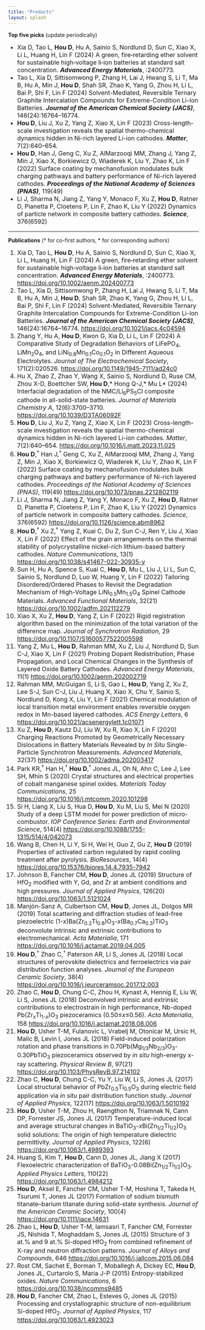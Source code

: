 ```yaml
---
title: "Products"
layout: splash
---
```

<!-- ### Journal Covers
### After Joining Clemson
 -->
<b>Top five picks</b> (update periodically)
<font size="3"><ul>
    <li>Xia D, Tao L, <strong>Hou D</strong>, Hu A, Sainio S, Nordlund D, Sun C, Xiao X, Li L, Huang H, Lin F (2024) A green, fire‐retarding ether solvent for sustainable high‐voltage li‐ion batteries at standard salt concentration. <strong><em>Advanced Energy Materials</em></strong>, :2400773.</li>
    <li>Tao L, Xia D, Sittisomwong P, Zhang H, Lai J, Hwang S, Li T, Ma B, Hu A, Min J, <strong>Hou D</strong>, Shah SR, Zhao K, Yang G, Zhou H, Li L, Bai P, Shi F, Lin F (2024) Solvent-Mediated, Reversible Ternary Graphite Intercalation Compounds for Extreme-Condition Li-Ion Batteries. <strong><em>Journal of the American Chemical Society (JACS)</em></strong>, 146(24):16764–16774.</li>
    <li><strong>Hou D</strong>, Liu J, Xu Z, Yang Z, Xiao X, Lin F (2023) Cross-length-scale investigation reveals the spatial thermo-chemical dynamics hidden in Ni-rich layered Li-ion cathodes. <strong><em>Matter</em></strong>, 7(2):640–654.</li>
    <li><strong>Hou D</strong>, Han J, Geng C, Xu Z, AlMarzooqi MM, Zhang J, Yang Z, Min J, Xiao X, Borkiewicz O, Wiaderek K, Liu Y, Zhao K, Lin F (2022) Surface coating by mechanofusion modulates bulk charging pathways and battery performance of Ni-rich layered cathodes. <strong><em>Proceedings of the National Academy of Sciences (PNAS)</em></strong>, 119(49) </li>
    <li>Li J, Sharma N, Jiang Z, Yang Y, Monaco F, Xu Z, <strong>Hou D</strong>, Ratner D, Pianetta P, Cloetens P, Lin F, Zhao K, Liu Y (2022) Dynamics of particle network in composite battery cathodes. <strong><em>Science</em></strong>, 376(6592) </li>
<!--     <li><strong>Hou D</strong>, Xu Z, Yang Z, Kuai C, Du Z, Sun C-J, Ren Y, Liu J, Xiao X, Lin F (2022) Effect of the grain arrangements on the thermal stability of polycrystalline nickel-rich lithium-based battery cathodes. <strong><em>Nature Communications</em></strong>, 13(1) </li>
    <li>Rost CM, Sachet E, Borman T, Moballegh A, Dickey EC, <strong>Hou D</strong>, Jones JL, Curtarolo S, Maria J-P (2015) Entropy-stabilized oxides. <strong><em>Nature Communications</em></strong>, 6 </li> -->
</ul></font>
<hr>

<b>Publications</b> († for co-first authors, * for corresponding authors)
<font size="3"><ol>
    <li>Xia D, Tao L, <strong>Hou D</strong>, Hu A, Sainio S, Nordlund D, Sun C, Xiao X, Li L, Huang H, Lin F (2024) A green, fire‐retarding ether solvent for sustainable high‐voltage li‐ion batteries at standard salt concentration. <strong><em>Advanced Energy Materials</em></strong>, :2400773. <a href="https://doi.org/10.1002/aenm.202400773">https://doi.org/10.1002/aenm.202400773</a></li>
    <li>Tao L, Xia D, Sittisomwong P, Zhang H, Lai J, Hwang S, Li T, Ma B, Hu A, Min J, <strong>Hou D</strong>, Shah SR, Zhao K, Yang G, Zhou H, Li L, Bai P, Shi F, Lin F (2024) Solvent-Mediated, Reversible Ternary Graphite Intercalation Compounds for Extreme-Condition Li-Ion Batteries. <strong><em>Journal of the American Chemical Society (JACS)</em></strong>, 146(24):16764–16774. <a href="https://doi.org/10.1021/jacs.4c04594">https://doi.org/10.1021/jacs.4c04594</a></li>
    <li>Zhang Y, Hu A, <strong>Hou D</strong>, Kwon G, Xia D, Li L, Lin F (2024) A Comparative Study of Degradation Behaviors of LiFePO<sub>4</sub>, LiMn<sub>2</sub>O<sub>4</sub>, and LiNi<sub>0.8</sub>Mn<sub>0.1</sub>Co<sub>0.1</sub>O<sub>2</sub> in Different Aqueous Electrolytes. <em>Journal of The Electrochemical Society</em>, 171(2):020526. <a href="https://doi.org/10.1149/1945-7111/ad24c0">https://doi.org/10.1149/1945-7111/ad24c0</a></li>
    <li>Hu X, Zhao Z, Zhao Y, Wang X, Sainio S, Nordlund D, Ruse CM, Zhou X-D, Boettcher SW, <strong>Hou D</strong>,* Hong Q-J,* Mu L* (2024) Interfacial degradation of the NMC/Li<sub>6</sub>PS<sub>5</sub>Cl composite cathode in all-solid-state batteries. <em>Journal of Materials Chemistry A</em>, 12(6):3700–3710. <a href="https://doi.org/10.1039/D3TA06092F">https://doi.org/10.1039/D3TA06092F</a></li>
    <li><strong>Hou D</strong>, Liu J, Xu Z, Yang Z, Xiao X, Lin F (2023) Cross-length-scale investigation reveals the spatial thermo-chemical dynamics hidden in Ni-rich layered Li-ion cathodes. <em>Matter</em>, 7(2):640–654. <a href="https://doi.org/10.1016/j.matt.2023.11.025">https://doi.org/10.1016/j.matt.2023.11.025</a></li>
    <li><strong>Hou D</strong>,<sup>†</sup> Han J,<sup>†</sup> Geng C, Xu Z, AlMarzooqi MM, Zhang J, Yang Z, Min J, Xiao X, Borkiewicz O, Wiaderek K, Liu Y, Zhao K, Lin F (2022) Surface coating by mechanofusion modulates bulk charging pathways and battery performance of Ni-rich layered cathodes. <em>Proceedings of the National Academy of Sciences (PNAS)</em>, 119(49) <a href="https://doi.org/10.1073/pnas.2212802119">https://doi.org/10.1073/pnas.2212802119</a></li>
    <li>Li J, Sharma N, Jiang Z, Yang Y, Monaco F, Xu Z, <strong>Hou D</strong>, Ratner D, Pianetta P, Cloetens P, Lin F, Zhao K, Liu Y (2022) Dynamics of particle network in composite battery cathodes. <em>Science</em>, 376(6592) <a href="https://doi.org/10.1126/science.abm8962">https://doi.org/10.1126/science.abm8962</a></li>
    <li><strong>Hou D</strong>,<sup>†</sup> Xu Z,<sup>†</sup> Yang Z, Kuai C, Du Z, Sun C-J, Ren Y, Liu J, Xiao X, Lin F (2022) Effect of the grain arrangements on the thermal stability of polycrystalline nickel-rich lithium-based battery cathodes. <em>Nature Communications</em>, 13(1) <a href="https://doi.org/10.1038/s41467-022-30935-y">https://doi.org/10.1038/s41467-022-30935-y</a></li>
    <li>Sun H, Hu A, Spence S, Kuai C, <strong>Hou D</strong>, Mu L, Liu J, Li L, Sun C, Sainio S, Nordlund D, Luo W, Huang Y, Lin F (2022) Tailoring Disordered/Ordered Phases to Revisit the Degradation Mechanism of High-Voltage LiNi<sub>0.5</sub>Mn<sub>1.5</sub>O<sub>4</sub> Spinel Cathode Materials. <em>Advanced Functional Materials</em>, 32(21) <a href="https://doi.org/10.1002/adfm.202112279">https://doi.org/10.1002/adfm.202112279</a></li>
    <li>Xiao X, Xu Z, <strong>Hou D</strong>, Yang Z, Lin F (2022) Rigid registration algorithm based on the minimization of the total variation of the difference map. <em>Journal of Synchrotron Radiation</em>, 29 <a href="https://doi.org/10.1107/S1600577522005598">https://doi.org/10.1107/S1600577522005598</a></li>
    <li>Yang Z, Mu L, <strong>Hou D</strong>, Rahman MM, Xu Z, Liu J, Nordlund D, Sun C-J, Xiao X, Lin F (2021) Probing Dopant Redistribution, Phase Propagation, and Local Chemical Changes in the Synthesis of Layered Oxide Battery Cathodes. <em>Advanced Energy Materials</em>, 11(1) <a href="https://doi.org/10.1002/aenm.202002719">https://doi.org/10.1002/aenm.202002719</a></li>
    <li>Rahman MM, McGuigan S, Li S, Gao L, <strong>Hou D</strong>, Yang Z, Xu Z, Lee S-J, Sun C-J, Liu J, Huang X, Xiao X, Chu Y, Sainio S, Nordlund D, Kong X, Liu Y, Lin F (2021) Chemical modulation of local transition metal environment enables reversible oxygen redox in Mn-based layered cathodes. <em>ACS Energy Letters</em>, 6 <a href="https://doi.org/10.1021/acsenergylett.1c01071">https://doi.org/10.1021/acsenergylett.1c01071</a></li>
    <li>Xu Z, <strong>Hou D</strong>, Kautz DJ, Liu W, Xu R, Xiao X, Lin F (2020) Charging Reactions Promoted by Geometrically Necessary Dislocations in Battery Materials Revealed by <em>In Situ</em> Single-Particle Synchrotron Measurements. <em>Advanced Materials</em>, 32(37) <a href="https://doi.org/10.1002/adma.202003417">https://doi.org/10.1002/adma.202003417</a></li>
    <li>Park KR,<sup>†</sup> Han H,<sup>†</sup> <strong>Hou D</strong>,<sup>†</sup> Jones JL, Oh N, Ahn C, Lee J, Lee SH, Mhin S (2020) Crystal structures and electrical properties of cobalt manganese spinel oxides. <em>Materials Today Communications</em>, 25 <a href="https://doi.org/10.1016/j.mtcomm.2020.101298">https://doi.org/10.1016/j.mtcomm.2020.101298</a></li>
    <li>Si H, Liang X, Liu S, Hua D, <strong>Hou D</strong>, Xu M, Liu S, Mei N (2020) Study of a deep LSTM model for power prediction of micro-combustor. <em>IOP Conference Series: Earth and Environmental Science</em>, 514(4) <a href="https://doi.org/10.1088/1755-1315/514/4/042073">https://doi.org/10.1088/1755-1315/514/4/042073</a></li>
    <li>Wang B, Chen H, Li Y, Si H, Wei H, Guo Z, Gu Z, <strong>Hou D</strong> (2019) Properties of activated carbon regulated by rapid cooling treatment after pyrolysis. <em>BioResources</em>, 14(4) <a href="https://doi.org/10.15376/biores.14.4.7935-7942">https://doi.org/10.15376/biores.14.4.7935-7942</a></li>
    <li>Johnson B, Fancher CM, <strong>Hou D</strong>, Jones JL (2019) Structure of HfO<sub>2</sub> modified with Y, Gd, and Zr at ambient conditions and high pressures. <em>Journal of Applied Physics</em>, 126(20) <a href="https://doi.org/10.1063/1.5121024">https://doi.org/10.1063/1.5121024</a></li>
    <li>Manjón-Sanz A, Culbertson CM, <strong>Hou D</strong>, Jones JL, Dolgos MR (2019) Total scattering and diffraction studies of lead-free piezoelectric (1-<em>x</em>)Ba(Zr<sub>0.2</sub>Ti<sub>0.8</sub>)O<sub>3</sub>-<em>x</em>(Ba<sub>0.7</sub>Ca<sub>0.3</sub>)TiO<sub>3</sub> deconvolute intrinsic and extrinsic contributions to electromechanical. <em>Acta Materialia</em>, 171 <a href="https://doi.org/10.1016/j.actamat.2019.04.005">https://doi.org/10.1016/j.actamat.2019.04.005</a></li>
    <li><strong>Hou D</strong>,<sup>†</sup> Zhao C,<sup>†</sup> Paterson AR, Li S, Jones JL (2018) Local structures of perovskite dielectrics and ferroelectrics via pair distribution function analyses. <em>Journal of the European Ceramic Society</em>, 38(4) <a href="https://doi.org/10.1016/j.jeurceramsoc.2017.12.003">https://doi.org/10.1016/j.jeurceramsoc.2017.12.003</a></li>
    <li>Zhao C, <strong>Hou D</strong>, Chung C-C, Zhou H, Kynast A, Hennig E, Liu W, Li S, Jones JL (2018) Deconvolved intrinsic and extrinsic contributions to electrostrain in high performance, Nb-doped Pb(Zr<sub><em>x</em></sub>Ti<sub>1-<em>x</em></sub>)O<sub>3</sub> piezoceramics (0.50≤<em>x</em>≤0.56). <em>Acta Materialia</em>, 158 <a href="https://doi.org/10.1016/j.actamat.2018.08.006">https://doi.org/10.1016/j.actamat.2018.08.006</a></li>
    <li><strong>Hou D</strong>, Usher T-M, Fulanovic L, Vrabelj M, Otonicar M, Ursic H, Malic B, Levin I, Jones JL (2018) Field-induced polarization rotation and phase transitions in 0.70Pb(Mg<sub>1/3</sub>Nb<sub>2/3</sub>)O<sub>3</sub>-0.30PbTiO<sub>3</sub> piezoceramics observed by <em>in situ</em> high-energy x-ray scattering. <em>Physical Review B</em>, 97(21) <a href="https://doi.org/10.1103/PhysRevB.97.214102">https://doi.org/10.1103/PhysRevB.97.214102</a></li>
    <li>Zhao C, <strong>Hou D</strong>, Chung C-C, Yu Y, Liu W, Li S, Jones JL (2017) Local structural behavior of PbZr<sub>0.5</sub>Ti<sub>0.5</sub>O<sub>3</sub> during electric field application via <em>in situ</em> pair distribution function study. <em>Journal of Applied Physics</em>, 122(17) <a href="https://doi.org/10.1063/1.5010192">https://doi.org/10.1063/1.5010192</a></li>
    <li><strong>Hou D</strong>, Usher T-M, Zhou H, Raengthon N, Triamnak N, Cann DP, Forrester JS, Jones JL (2017) Temperature-induced local and average structural changes in BaTiO<sub>3</sub>-<em>x</em>Bi(Zn<sub>1/2</sub>Ti<sub>1/2</sub>)O<sub>3</sub> solid solutions: The origin of high temperature dielectric permittivity. <em>Journal of Applied Physics</em>, 122(6) <a href="https://doi.org/10.1063/1.4989393">https://doi.org/10.1063/1.4989393</a></li>
    <li>Huang S, Kim T, <strong>Hou D</strong>, Cann D, Jones JL, Jiang X (2017) Flexoelectric characterization of BaTiO<sub>3</sub>-0.08Bi(Zn<sub>1/2</sub>Ti<sub>1/2</sub>)O<sub>3</sub>. <em>Applied Physics Letters</em>, 110(22) <a href="https://doi.org/10.1063/1.4984212">https://doi.org/10.1063/1.4984212</a></li>
    <li><strong>Hou D</strong>, Aksel E, Fancher CM, Usher T-M, Hoshina T, Takeda H, Tsurumi T, Jones JL (2017) Formation of sodium bismuth titanate–barium titanate during solid-state synthesis. <em>Journal of the American Ceramic Society</em>, 100(4) <a href="https://doi.org/10.1111/jace.14631">https://doi.org/10.1111/jace.14631</a></li>
    <li>Zhao L, <strong>Hou D</strong>, Usher T-M, Iamsasri T, Fancher CM, Forrester JS, Nishida T, Moghaddam S, Jones JL (2015) Structure of 3 at.% and 9 at.% Si-doped HfO<sub>2</sub> from combined refinement of X-ray and neutron diffraction patterns. <em>Journal of Alloys and Compounds</em>, 646 <a href="https://doi.org/10.1016/j.jallcom.2015.06.084">https://doi.org/10.1016/j.jallcom.2015.06.084</a></li>
    <li>Rost CM, Sachet E, Borman T, Moballegh A, Dickey EC, <strong>Hou D</strong>, Jones JL, Curtarolo S, Maria J-P (2015) Entropy-stabilized oxides. <em>Nature Communications</em>, 6 <a href="https://doi.org/10.1038/ncomms9485">https://doi.org/10.1038/ncomms9485</a></li>
    <li><strong>Hou D</strong>, Fancher CM, Zhao L, Esteves G, Jones JL (2015) Processing and crystallographic structure of non-equilibrium Si-doped HfO<sub>2</sub>. <em>Journal of Applied Physics</em>, 117 <a href="https://doi.org/10.1063/1.4923023">https://doi.org/10.1063/1.4923023</a></li>
</ol></font>